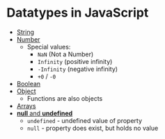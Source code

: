 # Datatypes in JavaScript

- [String](./string.md)
- [Number](./number.md)
    - Special values:
        - `NaN` (Not a Number)
        - `Infinity` (positive infinity)
        - `-Infinity` (negative infinity)
        - `+0` / `-0`
- [Boolean](./boolean.md)
- [Object](./object.md)
    - Functions are also objects
- [Arrays](./arrays.md)
- [**null** and **undefined**](./null-and-undefined.md)
    - `undefined` - undefined value of property
    - `null` - property does exist, but holds no value